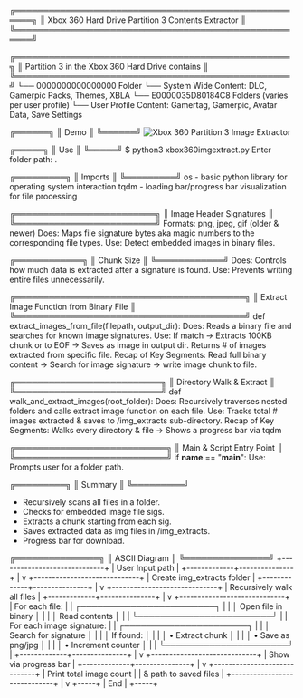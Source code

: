 ╔═════════════════════════════════════════════════════╗
║ Xbox 360 Hard Drive Partition 3 Contents Extractor ║
╚═════════════════════════════════════════════════════╝

╔═════════════════════════════════════════════════╗
║ Partition 3 in the Xbox 360 Hard Drive contains ║
╚═════════════════════════════════════════════════╝
  └── 0000000000000000 Folder
      └── System Wide Content: DLC, Gamerpic Packs, Themes, XBLA
  └── E0000035D80184C8 Folders (varies per user profile)
      └── User Profile Content: Gamertag, Gamerpic, Avatar Data, Save Settings

╔══════╗
║ Demo ║
╚══════╝
![Xbox 360 Partition 3 Image Extractor](demo/xbox360extract-ezgif.com-speed.gif)

╔═════╗
║ Use ║
╚═════╝
$ python3 xbox360imgextract.py
Enter folder path: .

╔═════════╗
║ Imports ║
╚═════════╝
os - basic python library for operating system interaction
tqdm - loading bar/progress bar visualization for file processing

╔═════════════════════════╗
║ Image Header Signatures ║
╚═════════════════════════╝
Formats: png, jpeg, gif (older & newer)
Does: Maps file signature bytes aka magic numbers to the corresponding file types.
Use: Detect embedded images in binary files.

╔════════════╗
║ Chunk Size ║
╚════════════╝
Does: Controls how much data is extracted after a signature is found.
Use: Prevents writing entire files unnecessarily.

╔═════════════════════════════════════════╗
║ Extract Image Function from Binary File ║
╚═════════════════════════════════════════╝
def extract_images_from_file(filepath, output_dir):
Does: Reads a binary file and searches for known image signatures.
Use: If match -> Extracts 100KB chunk or to EOF -> Saves as image in output dir.
     Returns # of images extracted from specific file.
Recap of Key Segments: Read full binary content -> Search for image signature -> write image chunk to file.

╔══════════════════════════╗
║ Directory Walk & Extract ║
╚══════════════════════════╝
def walk_and_extract_images(root_folder):
Does: Recursively traverses nested folders and calls extract image function on each file.
Use: Tracks total # images extracted & saves to /img_extracts sub-directory.
Recap of Key Segments: Walks every directory & file -> Shows a progress bar via tqdm

╔═══════════════════════════╗
║ Main & Script Entry Point ║
╚═══════════════════════════╝
if __name__ == "__main__":
Use: Prompts user for a folder path.

╔═════════╗
║ Summary ║
╚═════════╝
- Recursively scans all files in a folder.
- Checks for embedded image file sigs.
- Extracts a chunk starting from each sig.
- Saves extracted data as img files in /img_extracts.
- Progress bar for download.

╔═══════════════╗
║ ASCII Diagram ║
╚═══════════════╝
+-----------------------------+
|      User Input path        |
+-------------+---------------+
              |
              v
+-----------------------------+
| Create img_extracts folder  |
+-------------+---------------+
              |
              v
+-----------------------------+
| Recursively walk all files  |
+-------------+---------------+
              |
              v
+-----------------------------+
|       For each file:        |
|  ┌────────────────────────┐ |
|  │  Open file in binary   │ |
|  │     Read contents      │ |
|  └────────────────────────┘ |
|  For each image signature:  |
|   ┌──────────────────────┐  |
|   │ Search for signature │  |
|   │ If found:            │  |
|   │  • Extract chunk     │  |
|   │  • Save as png/jpg   │  |
|   │  • Increment counter │  |
|   └──────────────────────┘  |
+-------------+---------------+
              |
              v
+-----------------------------+
|    Show via progress bar    |
+-------------+---------------+
              |
              v
+-----------------------------+
|  Print total image count    |
|   & path to saved files     |
+-----------------------------+
              |
              v
           +-----+
           | End |
           +-----+
